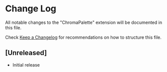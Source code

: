 # Change Log

All notable changes to the "ChromaPalette" extension will be documented in this file.

Check [Keep a Changelog](http://keepachangelog.com/) for recommendations on how to structure this file.

## [Unreleased]

- Initial release
